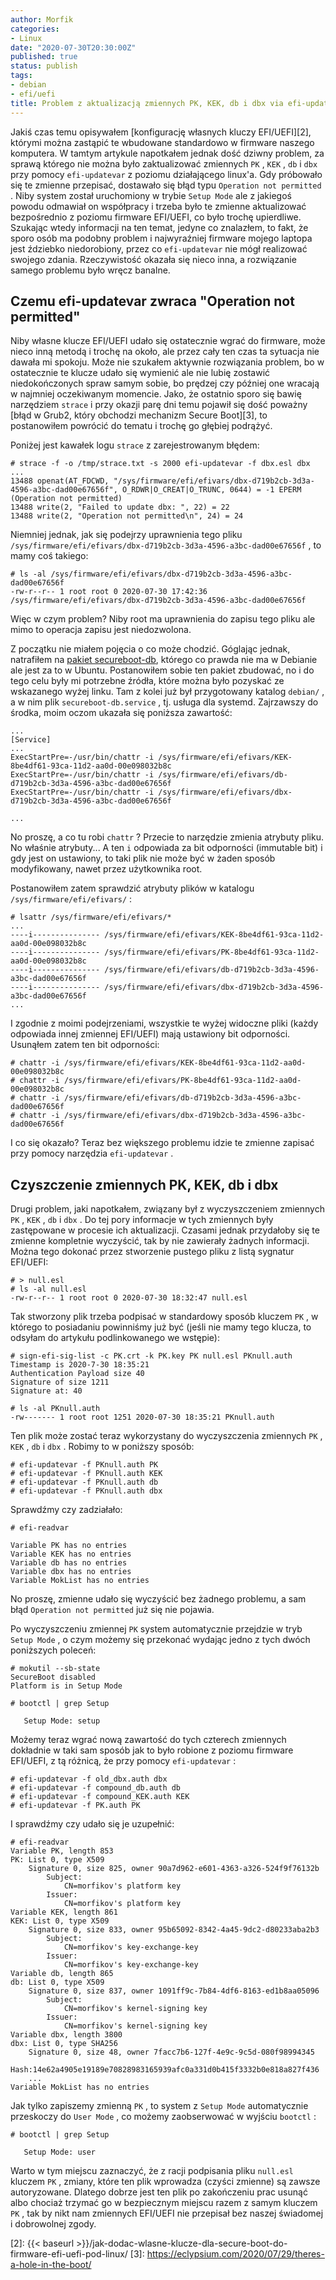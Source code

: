 ```yaml
---
author: Morfik
categories:
- Linux
date: "2020-07-30T20:30:00Z"
published: true
status: publish
tags:
- debian
- efi/uefi
title: Problem z aktualizacją zmiennych PK, KEK, db i dbx via efi-updatevar
---
```


Jakiś czas temu opisywałem [konfigurację własnych kluczy EFI/UEFI][2], którymi można zastąpić te
wbudowane standardowo w firmware naszego komputera. W tamtym artykule napotkałem jednak dość dziwny
problem, za sprawą którego nie można było zaktualizować zmiennych `PK` , `KEK` , `db` i `dbx` przy
pomocy `efi-updatevar` z poziomu działającego linux'a. Gdy próbowało się te zmienne przepisać,
dostawało się błąd typu `Operation not permitted` . Niby system został uruchomiony w trybie `Setup
Mode` ale z jakiegoś powodu odmawiał on współpracy i trzeba było te zmienne aktualizować
bezpośrednio z poziomu firmware EFI/UEFI, co było trochę upierdliwe. Szukając wtedy informacji na
ten temat, jedyne co znalazłem, to fakt, że sporo osób ma podobny problem i najwyraźniej firmware
mojego laptopa jest ździebko niedorobiony, przez co `efi-updatevar` nie mógł realizować swojego
zdania. Rzeczywistość okazała się nieco inna, a rozwiązanie samego problemu było wręcz banalne.

<!--more-->
## Czemu efi-updatevar zwraca "Operation not permitted"

Niby własne klucze EFI/UEFI udało się ostatecznie wgrać do firmware, może nieco inną metodą i
trochę na około, ale przez cały ten czas ta sytuacja nie dawała mi spokoju. Może nie szukałem
aktywnie rozwiązania problem, bo w ostatecznie te klucze udało się wymienić ale nie lubię zostawić
niedokończonych spraw samym sobie, bo prędzej czy później one wracają w najmniej oczekiwanym
momencie. Jako, że ostatnio sporo się bawię narzędziem `strace` i przy okazji parę dni temu pojawił
się dość poważny [błąd w Grub2, który obchodzi mechanizm Secure Boot][3], to postanowiłem powrócić
do tematu i trochę go głębiej podrążyć.

Poniżej jest kawałek logu `strace` z zarejestrowanym błędem:

	# strace -f -o /tmp/strace.txt -s 2000 efi-updatevar -f dbx.esl dbx
	...
	13488 openat(AT_FDCWD, "/sys/firmware/efi/efivars/dbx-d719b2cb-3d3a-4596-a3bc-dad00e67656f", O_RDWR|O_CREAT|O_TRUNC, 0644) = -1 EPERM (Operation not permitted)
	13488 write(2, "Failed to update dbx: ", 22) = 22
	13488 write(2, "Operation not permitted\n", 24) = 24

Niemniej jednak, jak się podejrzy uprawnienia tego pliku
`/sys/firmware/efi/efivars/dbx-d719b2cb-3d3a-4596-a3bc-dad00e67656f` , to mamy coś takiego:

	# ls -al /sys/firmware/efi/efivars/dbx-d719b2cb-3d3a-4596-a3bc-dad00e67656f
	-rw-r--r-- 1 root root 0 2020-07-30 17:42:36 /sys/firmware/efi/efivars/dbx-d719b2cb-3d3a-4596-a3bc-dad00e67656f

Więc w czym problem? Niby root ma uprawnienia do zapisu tego pliku ale mimo to operacja zapisu jest
niedozwolona.

Z początku nie miałem pojęcia o co może chodzić. Góglając jednak, natrafiłem na [pakiet
secureboot-db][1], którego co prawda nie ma w Debianie ale jest za to w Ubuntu. Postanowiłem sobie
ten pakiet zbudować, no i do tego celu były mi potrzebne źródła, które można było pozyskać ze
wskazanego wyżej linku. Tam z kolei już był przygotowany katalog `debian/` , a w nim plik
`secureboot-db.service` , tj. usługa dla systemd. Zajrzawszy do środka, moim oczom ukazała się
poniższa zawartość:

	...
	[Service]
	...
	ExecStartPre=-/usr/bin/chattr -i /sys/firmware/efi/efivars/KEK-8be4df61-93ca-11d2-aa0d-00e098032b8c
	ExecStartPre=-/usr/bin/chattr -i /sys/firmware/efi/efivars/db-d719b2cb-3d3a-4596-a3bc-dad00e67656f
	ExecStartPre=-/usr/bin/chattr -i /sys/firmware/efi/efivars/dbx-d719b2cb-3d3a-4596-a3bc-dad00e67656f

	...

No proszę, a co tu robi `chattr` ? Przecie to narzędzie zmienia atrybuty pliku. No właśnie
atrybuty... A ten `i` odpowiada za bit odporności (immutable bit) i gdy jest on ustawiony, to taki
plik nie może być w żaden sposób modyfikowany, nawet przez użytkownika root.

Postanowiłem zatem sprawdzić atrybuty plików w katalogu `/sys/firmware/efi/efivars/` :

	# lsattr /sys/firmware/efi/efivars/*
	...
	----i--------------- /sys/firmware/efi/efivars/KEK-8be4df61-93ca-11d2-aa0d-00e098032b8c
	----i--------------- /sys/firmware/efi/efivars/PK-8be4df61-93ca-11d2-aa0d-00e098032b8c
	----i--------------- /sys/firmware/efi/efivars/db-d719b2cb-3d3a-4596-a3bc-dad00e67656f
	----i--------------- /sys/firmware/efi/efivars/dbx-d719b2cb-3d3a-4596-a3bc-dad00e67656f
	...

I zgodnie z moimi podejrzeniami, wszystkie te wyżej widoczne pliki (każdy odpowiada innej zmiennej
EFI/UEFI) mają ustawiony bit odporności. Usunąłem zatem ten bit odporności:

	# chattr -i /sys/firmware/efi/efivars/KEK-8be4df61-93ca-11d2-aa0d-00e098032b8c
	# chattr -i /sys/firmware/efi/efivars/PK-8be4df61-93ca-11d2-aa0d-00e098032b8c
	# chattr -i /sys/firmware/efi/efivars/db-d719b2cb-3d3a-4596-a3bc-dad00e67656f
	# chattr -i /sys/firmware/efi/efivars/dbx-d719b2cb-3d3a-4596-a3bc-dad00e67656f

I co się okazało? Teraz bez większego problemu idzie te zmienne zapisać przy pomocy narzędzia
`efi-updatevar` .

## Czyszczenie zmiennych PK, KEK, db i dbx

Drugi problem, jaki napotkałem, związany był z wyczyszczeniem zmiennych `PK` , `KEK` , `db` i
`dbx` . Do tej pory informacje w tych zmiennych były zastępowane w procesie ich aktualizacji.
Czasami jednak przydałoby się te zmienne kompletnie wyczyścić, tak by nie zawierały żadnych
informacji. Można tego dokonać przez stworzenie pustego pliku z listą sygnatur EFI/UEFI:

	# > null.esl
	# ls -al null.esl
	-rw-r--r-- 1 root root 0 2020-07-30 18:32:47 null.esl

Tak stworzony plik trzeba podpisać w standardowy sposób kluczem `PK` , w którego to posiadaniu
powinniśmy już być (jeśli nie mamy tego klucza, to odsyłam do artykułu podlinkowanego we wstępie):

	# sign-efi-sig-list -c PK.crt -k PK.key PK null.esl PKnull.auth
	Timestamp is 2020-7-30 18:35:21
	Authentication Payload size 40
	Signature of size 1211
	Signature at: 40

	# ls -al PKnull.auth
	-rw------- 1 root root 1251 2020-07-30 18:35:21 PKnull.auth

Ten plik może zostać teraz wykorzystany do wyczyszczenia zmiennych `PK` , `KEK` , `db` i `dbx` .
Robimy to w poniższy sposób:

	# efi-updatevar -f PKnull.auth PK
	# efi-updatevar -f PKnull.auth KEK
	# efi-updatevar -f PKnull.auth db
	# efi-updatevar -f PKnull.auth dbx

Sprawdźmy czy zadziałało:

	# efi-readvar

	Variable PK has no entries
	Variable KEK has no entries
	Variable db has no entries
	Variable dbx has no entries
	Variable MokList has no entries

No proszę, zmienne udało się wyczyścić bez żadnego problemu, a sam błąd `Operation not permitted`
już się nie pojawia.

Po wyczyszczeniu zmiennej `PK` system automatycznie przejdzie w tryb `Setup Mode` , o czym możemy
się przekonać wydając jedno z tych dwóch poniższych poleceń:

	# mokutil --sb-state
	SecureBoot disabled
	Platform is in Setup Mode

	# bootctl | grep Setup

	   Setup Mode: setup

Możemy teraz wgrać nową zawartość do tych czterech zmiennych dokładnie w taki sam sposób jak to
było robione z poziomu firmware EFI/UEFI, z tą różnicą, że przy pomocy `efi-updatevar` :

	# efi-updatevar -f old_dbx.auth dbx
	# efi-updatevar -f compound_db.auth db
	# efi-updatevar -f compound_KEK.auth KEK
	# efi-updatevar -f PK.auth PK

I sprawdźmy czy udało się je uzupełnić:

	# efi-readvar
	Variable PK, length 853
	PK: List 0, type X509
		Signature 0, size 825, owner 90a7d962-e601-4363-a326-524f9f76132b
			Subject:
				CN=morfikov's platform key
			Issuer:
				CN=morfikov's platform key
	Variable KEK, length 861
	KEK: List 0, type X509
		Signature 0, size 833, owner 95b65092-8342-4a45-9dc2-d80233aba2b3
			Subject:
				CN=morfikov's key-exchange-key
			Issuer:
				CN=morfikov's key-exchange-key
	Variable db, length 865
	db: List 0, type X509
		Signature 0, size 837, owner 1091ff9c-7b84-4df6-8163-ed1b8aa05096
			Subject:
				CN=morfikov's kernel-signing key
			Issuer:
				CN=morfikov's kernel-signing key
	Variable dbx, length 3800
	dbx: List 0, type SHA256
		Signature 0, size 48, owner 7facc7b6-127f-4e9c-9c5d-080f98994345
			Hash:14e62a4905e19189e70828983165939afc0a331d0b415f3332b0e818a827f436
		...
	Variable MokList has no entries

Jak tylko zapiszemy zmienną `PK` , to system z `Setup Mode` automatycznie przeskoczy do
`User Mode` , co możemy zaobserwować w wyjściu  `bootctl` :

	# bootctl | grep Setup

	   Setup Mode: user

Warto w tym miejscu zaznaczyć, że z racji podpisania pliku `null.esl` kluczem `PK` , zmiany, które
ten plik wprowadza (czyści zmienne) są zawsze autoryzowane. Dlatego dobrze jest ten plik po
zakończeniu prac usunąć albo chociaż trzymać go w bezpiecznym miejscu razem z samym kluczem `PK` ,
tak by nikt nam zmiennych EFI/UEFI nie przepisał bez naszej świadomej i dobrowolnej zgody.


[1]: https://packages.ubuntu.com/groovy/secureboot-db
[2]: {{< baseurl >}}/jak-dodac-wlasne-klucze-dla-secure-boot-do-firmware-efi-uefi-pod-linux/
[3]: https://eclypsium.com/2020/07/29/theres-a-hole-in-the-boot/
